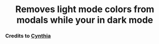 <h1 align=center> Removes light mode colors from modals while your in dark mode </h1>

###          Credits to [Cynthia](https://github.com/cyyynthia)
